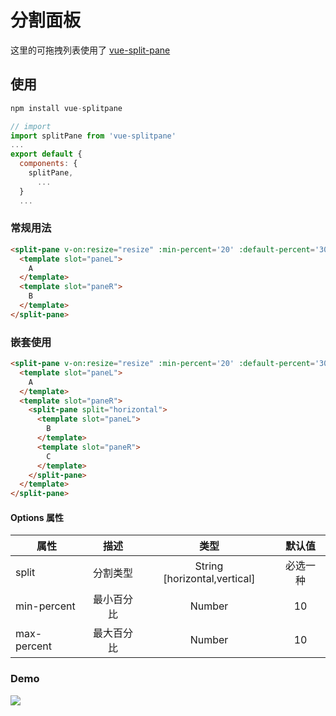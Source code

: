 # 分割面板
这里的可拖拽列表使用了 [vue-split-pane](https://github.com/PanJiaChen/vue-split-pane)

## 使用

```js
npm install vue-splitpane

// import
import splitPane from 'vue-splitpane'
...
export default {
  components: {
    splitPane,
      ...
  }
  ...

```

### 常规用法
```html
<split-pane v-on:resize="resize" :min-percent='20' :default-percent='30' split="vertical">
  <template slot="paneL">
    A
  </template>
  <template slot="paneR">
    B
  </template>
</split-pane>
```

### 嵌套使用
```html
<split-pane v-on:resize="resize" :min-percent='20' :default-percent='30' split="vertical">
  <template slot="paneL">
    A
  </template>
  <template slot="paneR">
    <split-pane split="horizontal">
      <template slot="paneL">
        B
      </template>
      <template slot="paneR">
        C
      </template>
    </split-pane>
  </template>
</split-pane>
```

#### Options 属性

| 属性         | 描述	       |类型	                          | 默认值    |
|--------------|:----------:|:------------------------------:|:--------:|
| split	       | 分割类型	   | String [horizontal,vertical]	  | 必选一种  |
| min-percent	 | 最小百分比	 | Number	                        | 10       |
| max-percent	 | 最大百分比	 | Number	                        | 10       |

### Demo

![](/assets/split_pane.png)